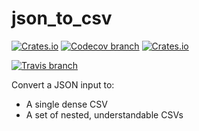 # json_to_csv

[![Crates.io](https://img.shields.io/crates/v/json_to_csv.svg)]()
[![Codecov branch](https://img.shields.io/codecov/c/github/tommilligan/json_to_csv/master.svg)]()
[![Crates.io](https://img.shields.io/crates/l/json_to_csv.svg)]()

[![Travis branch](https://img.shields.io/travis/tommilligan/json_to_csv/develop.svg)]()

Convert a JSON input to:
* A single dense CSV
* A set of nested, understandable CSVs
